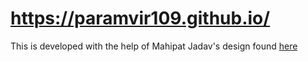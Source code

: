 # https://paramvir109.github.io/

This is developed with the help of Mahipat Jadav's design found [here](https://www.gatsbyjs.org/showcase/mojaave.com) 





